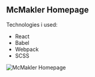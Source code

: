 McMakler Homepage 
---

Technologies i used:
* React
* Babel
* Webpack
* SCSS

![McMakler Homepage]('https://img2.storyblok.com/1600x0/filters:quality(75):format(webp)/f/88871/1062x800/08ecc546aa/tv_spot_on_location_rentner.jpg')